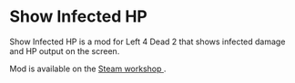 # Show Infected HP

Show Infected HP is a mod for Left 4 Dead 2 that shows infected damage and HP output on the screen.

Mod is available on the [Steam workshop ](https://steamcommunity.com/sharedfiles/filedetails/?id=3159383395).

